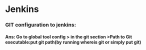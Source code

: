 # Jenkins
<h3>GIT configuration to jenkins:</h3>
<h4>Ans: Go to global tool config > in the git section >Path to Git executable:put git path(by running whereis git  or simply put git)</h4>

